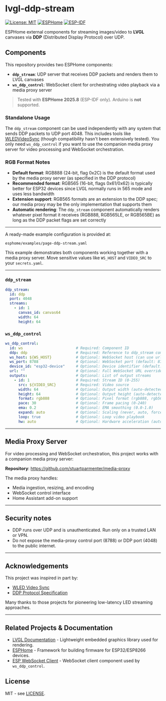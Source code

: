# lvgl-ddp-stream

[![License: MIT](https://img.shields.io/badge/License-MIT-green.svg)](LICENSE)
[![ESPHome](https://img.shields.io/badge/ESPHome-2025.8-blue)](https://esphome.io/)
[![ESP-IDF](https://img.shields.io/badge/ESP--IDF-5.x-orange)](https://docs.espressif.com/projects/esp-idf/)

ESPHome external components for streaming images/video to **LVGL** canvases via **DDP** (Distributed Display Protocol) over UDP.

## Components

This repository provides two ESPHome components:

- **`ddp_stream`**: UDP server that receives DDP packets and renders them to LVGL canvases
- **`ws_ddp_control`**: WebSocket client for orchestrating video playback via a media proxy server

> Tested with **ESPHome 2025.8** (ESP-IDF only). Arduino is **not** supported.

### Standalone Usage

The `ddp_stream` component can be used independently with any system that sends DDP packets to UDP port 4048. This includes tools like [WLEDVideoSync](https://github.com/Aircoookie/WLED/wiki/UDP-Realtime-Control#videosync) (though compatibility hasn't been extensively tested). You only need `ws_ddp_control` if you want to use the companion media proxy server for video processing and WebSocket orchestration.

### RGB Format Notes

- **Default format**: RGB888 (24-bit, flag 0x2C) is the default format used by the media proxy server (as specified in the DDP protocol)
- **Recommended format**: RGB565 (16-bit, flags 0x61/0x62) is typically better for ESP32 devices since LVGL normally runs in 565 mode and uses less bandwidth
- **Extension support**: RGB565 formats are an extension to the DDP spec; our media proxy may be the only implementation that supports them
- **Automatic rendering**: The `ddp_stream` component automatically renders whatever pixel format it receives (RGB888, RGB565LE, or RGB565BE) as long as the DDP packet flags are set correctly

---

A ready-made example configuration is provided at:
```
esphome/examples/page-ddp-stream.yaml
```

This example demonstrates both components working together with a media proxy server. Move sensitive values like `WS_HOST` and `VIDEO_SRC` to your `secrets.yaml`.

---

### `ddp_stream`

```yaml
ddp_stream:
  id: ddp
  port: 4048
  streams:
    - id: 1
      canvas_id: canvas64
      width: 64
      height: 64
```

### `ws_ddp_control`

```yaml
ws_ddp_control:
  id: ws                        # Required: Component ID
  ddp: ddp                      # Required: Reference to ddp_stream component
  ws_host: ${WS_HOST}           # Optional: WebSocket host (can use url instead)
  ws_port: 8788                 # Optional: WebSocket port (default: 8788)
  device_id: "esp32-device"     # Optional: Device identifier (default: "unknown")
  url: ""                       # Optional: Full WebSocket URL override
  outputs:                      # Optional: List of output streams
    - id: 1                     # Required: Stream ID (0-255)
      src: ${VIDEO_SRC}         # Required: Video source
      width: 64                 # Optional: Output width (auto-detected if omitted)
      height: 64                # Optional: Output height (auto-detected if omitted)
      format: rgb888            # Optional: Pixel format (rgb888, rgb565, rgb565le, rgb565be)
      pace: 30                  # Optional: Frame pacing (0-240)
      ema: 0.2                  # Optional: EMA smoothing (0.0-1.0)
      expand: auto              # Optional: Scaling (never, auto, force)
      loop: true                # Optional: Loop video playbook
      hw: auto                  # Optional: Hardware acceleration (auto, none, cuda, qsv, vaapi, videotoolbox, d3d11va)
```

---

## Media Proxy Server

For video processing and WebSocket orchestration, this project works with a companion media proxy server:

**Repository**: https://github.com/stuartparmenter/media-proxy

The media proxy handles:
- Media ingestion, resizing, and encoding
- WebSocket control interface
- Home Assistant add-on support

---

## Security notes

- DDP runs over UDP and is unauthenticated. Run only on a trusted LAN or VPN.  
- Do not expose the media-proxy control port (8788) or DDP port (4048) to the public internet.

---

## Acknowledgements

This project was inspired in part by:
- [WLED Video Sync](https://github.com/Aircoookie/WLED/wiki/UDP-Realtime-Control#videosync)
- [DDP Protocol Specification](http://www.3waylabs.com/ddp/)

Many thanks to those projects for pioneering low-latency LED streaming approaches.

---

## Related Projects & Documentation

- [LVGL Documentation](https://docs.lvgl.io/) - Lightweight embedded graphics library used for rendering.
- [ESPHome](https://esphome.io/) - Framework for building firmware for ESP32/ESP8266 devices.
- [ESP WebSocket Client](https://github.com/espressif/esp-protocols/tree/master/components/esp_websocket_client) - WebSocket client component used by `ws_ddp_control`.

## License

MIT - see [LICENSE](LICENSE).
